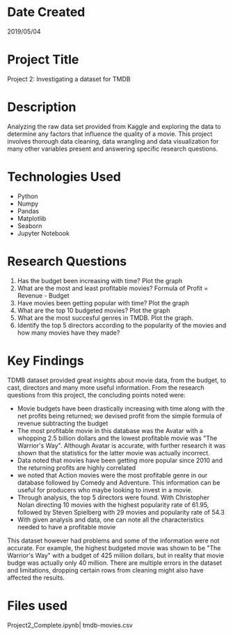 # Date Created 
2019/05/04

# Project Title
Project 2: Investigating a dataset for TMDB

# Description
Analyzing the raw data set provided from Kaggle and exploring the data to determine any factors that influence the quality of a movie. This project involves thorough data cleaning, data wrangling and data visualization for many other variables present and answering specific research questions.

# Technologies Used
- Python
- Numpy
- Pandas
- Matplotlib
- Seaborn
- Jupyter Notebook

# Research Questions
 1. Has the budget been increasing with time? Plot the graph
 2. What are the most and least profitable movies? Formula of Profit = Revenue - Budget
 3. Have movies been getting popular with time? Plot the graph 
 4. What are the top 10 budgeted movies? Plot the graph
 5. What are the most succesful genres in TMDB. Plot the graph.
 6. Identify the top 5 directors according to the popularity of the movies and how many movies have they made?

# Key Findings
TDMB dataset provided great insights about movie data, from the budget, to cast, directors and many more useful information. From the research questions from this project, the concluding points noted were:
- Movie budgets have been drastically increasing with time along with the net profits being returned; we devised profit from the simple formula of revenue subtracting the budget
- The most profitable movie in this database was the Avatar with a whopping 2.5 billion dollars and the lowest profitable movie was "The Warrior's Way". Although Avatar is accurate, with further research it was shown that the statistics for the latter movie was actually incorrect.
- Data noted that movies have been getting more popular since 2010 and the returning profits are highly correlated
- we noted that Action movies were the most profitable genre in our database followed by Comedy and Adventure. This information can be useful for producers who maybe looking to invest in a movie.
- Through analysis, the top 5 directors were found. With Christopher Nolan directing 10 movies with the highest popularity rate of 61.95, followed by Steven Spielberg with 29 movies and popularity rate of 54.3
- With given analysis and data, one can note all the characteristics needed to have a profitable movie

This dataset however had problems and some of the information were not accurate. For example, the highest budgeted movie was shown to be "The Warrior's Way" with a budget of 425 million dollars, but in reality that movie budge was actually only 40 million. There are multiple errors in the dataset and limitations, dropping certain rows from cleaning might also have affected the results.

# Files used
Project2_Complete.ipynb| tmdb-movies.csv